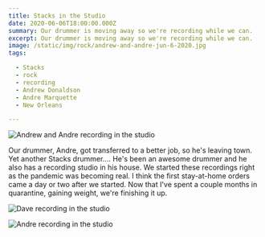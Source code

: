 ```yaml
---
title: Stacks in the Studio
date: 2020-06-06T18:00:00.000Z
summary: Our drummer is moving away so we're recording while we can.
excerpt: Our drummer is moving away so we're recording while we can.
image: /static/img/rock/andrew-and-andre-jun-6-2020.jpg
tags:

  - Stacks
  - rock
  - recording
  - Andrew Donaldson
  - Andre Marquette
  - New Orleans

---
```


![Andrew and Andre recording in the studio](/static/img/rock/andrew-and-andre-jun-6-2020.jpg "Andrew and Andre recording in the studio")

Our drummer, Andre, got transferred to a better job, so he's leaving town. Yet another Stacks drummer.... He's been an awesome drummer and he also has a recording studio in his house. We started these recordings right as the pandemic was becoming real. I think the first stay-at-home orders came a day or two after we started. Now that I've spent a couple months in quarantine, gaining weight, we're finishing it up.

![Dave recording in the studio](/static/img/rock/dave-fat-in-studio-jun-6-2020.jpg "Dave recording in the studio")



![Andre recording in the studio](/static/img/rock/andre-in-studio-jun-6-2020.jpg "Andre recording in the studio")